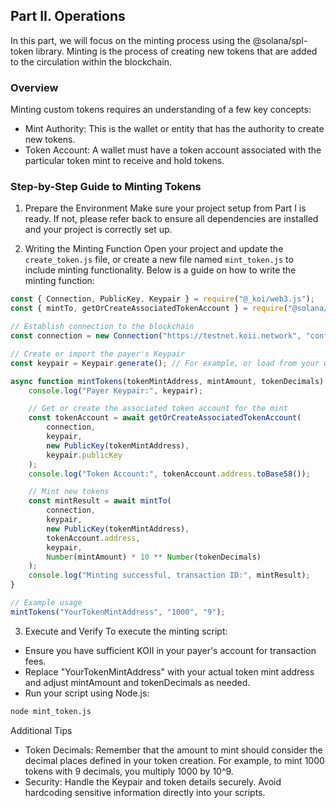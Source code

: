 
## Part II. Operations
In this part, we will focus on the minting process using the @solana/spl-token library. Minting is the process of creating new tokens that are added to the circulation within the blockchain. 

### Overview
Minting custom tokens requires an understanding of a few key concepts:

- Mint Authority: This is the wallet or entity that has the authority to create new tokens.
- Token Account: A wallet must have a token account associated with the particular token mint to receive and hold tokens.

### Step-by-Step Guide to Minting Tokens

1. Prepare the Environment
Make sure your project setup from Part I is ready. If not, please refer back to ensure all dependencies are installed and your project is correctly set up.

2. Writing the Minting Function
Open your project and update the `create_token.js` file, or create a new file named `mint_token.js` to include minting functionality. Below is a guide on how to write the minting function:
```Javascript
const { Connection, PublicKey, Keypair } = require("@_koi/web3.js");
const { mintTo, getOrCreateAssociatedTokenAccount } = require("@solana/spl-token");

// Establish connection to the blockchain
const connection = new Connection("https://testnet.koii.network", "confirmed");

// Create or import the payer's Keypair
const keypair = Keypair.generate(); // For example, or load from your wallet

async function mintTokens(tokenMintAddress, mintAmount, tokenDecimals) {
    console.log("Payer Keypair:", keypair);

    // Get or create the associated token account for the mint
    const tokenAccount = await getOrCreateAssociatedTokenAccount(
        connection,
        keypair,
        new PublicKey(tokenMintAddress),
        keypair.publicKey
    );
    console.log("Token Account:", tokenAccount.address.toBase58());

    // Mint new tokens
    const mintResult = await mintTo(
        connection,
        keypair,
        new PublicKey(tokenMintAddress),
        tokenAccount.address,
        keypair,
        Number(mintAmount) * 10 ** Number(tokenDecimals)
    );
    console.log("Minting successful, transaction ID:", mintResult);
}

// Example usage
mintTokens("YourTokenMintAddress", "1000", "9");
```
3. Execute and Verify
To execute the minting script:

- Ensure you have sufficient KOII in your payer's account for transaction fees.
- Replace "YourTokenMintAddress" with your actual token mint address and adjust mintAmount and tokenDecimals as needed.
- Run your script using Node.js:
```bash
node mint_token.js
```
Additional Tips
- Token Decimals: Remember that the amount to mint should consider the decimal places defined in your token creation. For example, to mint 1000 tokens with 9 decimals, you multiply 1000 by 10^9. 
- Security: Handle the Keypair and token details securely. Avoid hardcoding sensitive information directly into your scripts.